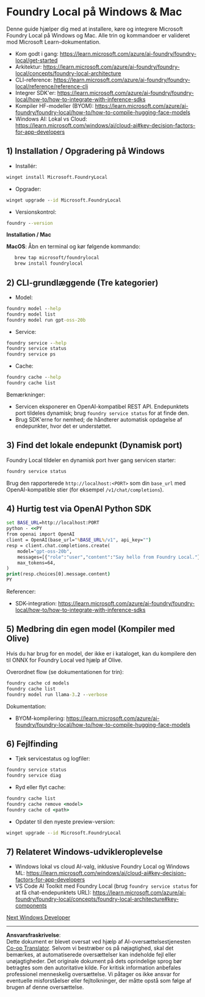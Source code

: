 <!--
CO_OP_TRANSLATOR_METADATA:
{
  "original_hash": "ba4a0e432e3b6bfed9026383b0b56cf4",
  "translation_date": "2025-10-02T13:14:30+00:00",
  "source_file": "Module07/foundrylocal.md",
  "language_code": "da"
}
-->
# Foundry Local på Windows & Mac

Denne guide hjælper dig med at installere, køre og integrere Microsoft Foundry Local på Windows og Mac. Alle trin og kommandoer er valideret mod Microsoft Learn-dokumentation.

- Kom godt i gang: https://learn.microsoft.com/azure/ai-foundry/foundry-local/get-started
- Arkitektur: https://learn.microsoft.com/azure/ai-foundry/foundry-local/concepts/foundry-local-architecture
- CLI-reference: https://learn.microsoft.com/azure/ai-foundry/foundry-local/reference/reference-cli
- Integrer SDK'er: https://learn.microsoft.com/azure/ai-foundry/foundry-local/how-to/how-to-integrate-with-inference-sdks
- Kompiler HF-modeller (BYOM): https://learn.microsoft.com/azure/ai-foundry/foundry-local/how-to/how-to-compile-hugging-face-models
- Windows AI: Lokal vs Cloud: https://learn.microsoft.com/windows/ai/cloud-ai#key-decision-factors-for-app-developers

## 1) Installation / Opgradering på Windows

- Installér:
```cmd
winget install Microsoft.FoundryLocal
```
- Opgrader:
```cmd
winget upgrade --id Microsoft.FoundryLocal
```
- Versionskontrol:
```cmd
foundry --version
```
     
**Installation / Mac**

**MacOS**: 
Åbn en terminal og kør følgende kommando:
```bash
   brew tap microsoft/foundrylocal
   brew install foundrylocal
```

## 2) CLI-grundlæggende (Tre kategorier)

- Model:
```cmd
foundry model --help
foundry model list
foundry model run gpt-oss-20b
```
- Service:
```cmd
foundry service --help
foundry service status
foundry service ps
```
- Cache:
```cmd
foundry cache --help
foundry cache list
```

Bemærkninger:
- Servicen eksponerer en OpenAI-kompatibel REST API. Endepunktets port tildeles dynamisk; brug `foundry service status` for at finde den.
- Brug SDK'erne for nemhed; de håndterer automatisk opdagelse af endepunkter, hvor det er understøttet.

## 3) Find det lokale endepunkt (Dynamisk port)

Foundry Local tildeler en dynamisk port hver gang servicen starter:
```cmd
foundry service status
```
Brug den rapporterede `http://localhost:<PORT>` som din `base_url` med OpenAI-kompatible stier (for eksempel `/v1/chat/completions`).

## 4) Hurtig test via OpenAI Python SDK

```cmd
set BASE_URL=http://localhost:PORT
python - <<PY
from openai import OpenAI
client = OpenAI(base_url="%BASE_URL%/v1", api_key="")
resp = client.chat.completions.create(
    model="gpt-oss-20b",
    messages=[{"role":"user","content":"Say hello from Foundry Local."}],
    max_tokens=64,
)
print(resp.choices[0].message.content)
PY
```
Referencer:
- SDK-integration: https://learn.microsoft.com/azure/ai-foundry/foundry-local/how-to/how-to-integrate-with-inference-sdks

## 5) Medbring din egen model (Kompiler med Olive)

Hvis du har brug for en model, der ikke er i kataloget, kan du kompilere den til ONNX for Foundry Local ved hjælp af Olive.

Overordnet flow (se dokumentationen for trin):
```cmd
foundry cache cd models
foundry cache list
foundry model run llama-3.2 --verbose
```
Dokumentation:
- BYOM-kompilering: https://learn.microsoft.com/azure/ai-foundry/foundry-local/how-to/how-to-compile-hugging-face-models

## 6) Fejlfinding

- Tjek servicestatus og logfiler:
```cmd
foundry service status
foundry service diag
```
- Ryd eller flyt cache:
```cmd
foundry cache list
foundry cache remove <model>
foundry cache cd <path>
```
- Opdater til den nyeste preview-version:
```cmd
winget upgrade --id Microsoft.FoundryLocal
```

## 7) Relateret Windows-udvikleroplevelse

- Windows lokal vs cloud AI-valg, inklusive Foundry Local og Windows ML:
  https://learn.microsoft.com/windows/ai/cloud-ai#key-decision-factors-for-app-developers
- VS Code AI Toolkit med Foundry Local (brug `foundry service status` for at få chat-endepunktets URL):
  https://learn.microsoft.com/azure/ai-foundry/foundry-local/concepts/foundry-local-architecture#key-components

[Next Windows Developer](./windowdeveloper.md)

---

**Ansvarsfraskrivelse**:  
Dette dokument er blevet oversat ved hjælp af AI-oversættelsestjenesten [Co-op Translator](https://github.com/Azure/co-op-translator). Selvom vi bestræber os på nøjagtighed, skal det bemærkes, at automatiserede oversættelser kan indeholde fejl eller unøjagtigheder. Det originale dokument på dets oprindelige sprog bør betragtes som den autoritative kilde. For kritisk information anbefales professionel menneskelig oversættelse. Vi påtager os ikke ansvar for eventuelle misforståelser eller fejltolkninger, der måtte opstå som følge af brugen af denne oversættelse.